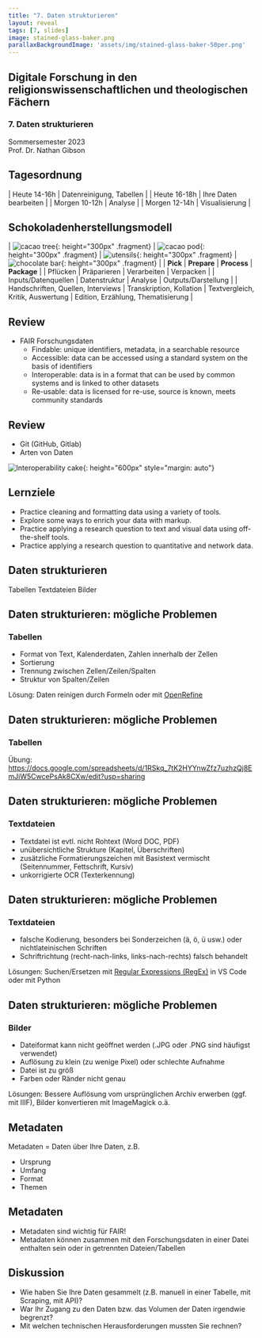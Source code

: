 ```yaml
---
title: "7. Daten strukturieren"
layout: reveal
tags: [7, slides]
image: stained-glass-baker.png
parallaxBackgroundImage: 'assets/img/stained-glass-baker-50per.png'
---
```


## Digitale Forschung in den religionswissenschaftlichen und theologischen Fächern

### 7. Daten strukturieren

Sommersemester 2023  
Prof. Dr. Nathan Gibson

## Tagesordnung

| Heute 14-16h | Datenreinigung, Tabellen | 
| Heute 16-18h | Ihre Daten bearbeiten |
| Morgen 10-12h | Analyse | 
| Morgen 12-14h | Visualisierung |  

## Schokoladenherstellungsmodell

| ![cacao tree](../assets/img/cacao.svg){: height="300px" .fragment} | ![cacao pod](../assets/img/seed.svg){: height="300px" .fragment} | ![utensils](../assets/img/utensils.svg){: height="300px" .fragment} | ![chocolate bar](../assets/img/chocolate.svg){: height="300px" .fragment} |
| **Pick** | **Prepare** | **Process** | **Package** |
| Pflücken | Präparieren | Verarbeiten | Verpacken |
| Inputs/Datenquellen | Datenstruktur | Analyse | Outputs/Darstellung |
| Handschriften, Quellen, Interviews | Transkription, Kollation | Textvergleich, Kritik, Auswertung | Edition, Erzählung, Thematisierung |

## Review

- FAIR Forschungsdaten
    - Findable: unique identifiers, metadata, in a searchable resource
    - Accessible: data can be accessed using a standard system on the basis of identifiers
    - Interoperable: data is in a format that can be used by common systems and is linked to other datasets
    - Re-usable: data is licensed for re-use, source is known, meets community standards
    
## Review

- Git (GitHub, Gitlab)
- Arten von Daten

![Interoperability cake](../assets/img/layered-cake.svg){: height="600px" style="margin: auto"}

## Lernziele

- Practice cleaning and formatting data using a variety of tools.
- Explore some ways to enrich your data with markup.
- Practice applying a research question to text and visual data using off-the-shelf tools.
- Practice applying a research question to quantitative and network data.


## Daten strukturieren

 Tabellen <i style="font-size: 20rem" class="fa-solid fa-table"></i> Textdateien <i style="font-size: 20rem" class="fa-solid fa-file-lines"></i>  Bilder <i style="font-size: 20rem" class="fa-solid fa-image"></i> 

## Daten strukturieren: mögliche Problemen

### Tabellen
<i style="font-size: 10rem" class="fa-solid fa-table"></i> 

- Format von Text, Kalenderdaten, Zahlen innerhalb der Zellen
- Sortierung
- Trennung zwischen Zellen/Zeilen/Spalten
- Struktur von Spalten/Zeilen

Lösung: Daten reinigen durch Formeln oder mit [OpenRefine](https://openrefine.org/)

## Daten strukturieren: mögliche Problemen

### Tabellen
<i style="font-size: 10rem" class="fa-solid fa-table"></i> 

Übung: <https://docs.google.com/spreadsheets/d/1RSkq_7tK2HYYnwZfz7uzhzQj8EmJiW5CwcePsAk8CXw/edit?usp=sharing>

## Daten strukturieren: mögliche Problemen

### Textdateien 
<i style="font-size: 10rem" class="fa-solid fa-file-lines"></i> 

- Textdatei ist evtl. nicht Rohtext (Word DOC, PDF)
- unübersichtliche Strukture (Kapitel, Überschriften)
- zusätzliche Formatierungszeichen mit Basistext vermischt (Seitennummer, Fettschrift, Kursiv)
- unkorrigierte OCR (Texterkennung) 

## Daten strukturieren: mögliche Problemen

### Textdateien 
<i style="font-size: 10rem" class="fa-solid fa-file-lines"></i> 

- falsche Kodierung, besonders bei Sonderzeichen (ä, ö, ü usw.) oder nichtlateinischen Schriften
- Schriftrichtung (recht-nach-links, links-nach-rechts) falsch behandelt

Lösungen: Suchen/Ersetzen mit [Regular Expressions (RegEx)](https://www.regular-expressions.info/quickstart.html) in VS Code oder mit Python

## Daten strukturieren: mögliche Problemen

### Bilder 
<i style="font-size: 10rem" class="fa-solid fa-image"></i>

- Dateiformat kann nicht geöffnet werden (.JPG oder .PNG sind häufigst verwendet)
- Auflösung zu klein (zu wenige Pixel) oder schlechte Aufnahme
- Datei ist zu größ
- Farben oder Ränder nicht genau

Lösungen: Bessere Auflösung vom ursprünglichen Archiv erwerben (ggf. mit IIIF), Bilder konvertieren mit ImageMagick o.ä.

## Metadaten

Metadaten = Daten über Ihre Daten, z.B.

- Ursprung
- Umfang
- Format
- Themen

## Metadaten 

- Metadaten sind wichtig für FAIR!
- Metadaten können zusammen mit den Forschungsdaten in einer Datei enthalten sein oder in getrennten Dateien/Tabellen

## Diskussion

- Wie haben Sie Ihre Daten gesammelt (z.B. manuell in einer Tabelle, mit Scraping, mit API)?
- War Ihr Zugang zu den Daten bzw. das Volumen der Daten irgendwie begrenzt?
- Mit welchen technischen Herausforderungen mussten Sie rechnen?